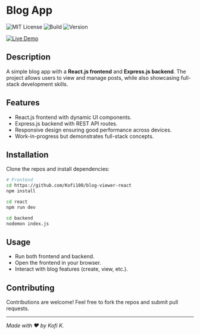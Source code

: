 # Blog App

![MIT License](https://img.shields.io/badge/license-MIT-green)
![Build](https://img.shields.io/badge/build-passing-brightgreen)
![Version](https://img.shields.io/badge/version-1.0.0-blue)

<!-- [![Frontend](https://img.shields.io/badge/Frontend-Repo-orange)](https://github.com/Kofi100/blog-viewer-react)
[![Backend](https://img.shields.io/badge/Backend-Repo-yellow)](https://github.com/Kofi100/blog_viewer_react_backend) -->

[![Live Demo](https://img.shields.io/badge/Demo-Live-success)](https://your-live-demo-link)

## Description

A simple blog app with a **React.js frontend** and **Express.js backend**. The project allows users to view and manage posts, while also showcasing full-stack development skills.

## Features

- React.js frontend with dynamic UI components.
- Express.js backend with REST API routes.
- Responsive design ensuring good performance across devices.
- Work-in-progress but demonstrates full-stack concepts.

## Installation

Clone the repos and install dependencies:

```bash
# Frontend
cd https://github.com/Kofi100/blog-viewer-react
npm install

cd react
npm run dev

cd backend
nodemon index.js
```

## Usage

- Run both frontend and backend.
- Open the frontend in your browser.
- Interact with blog features (create, view, etc.).

## Contributing

Contributions are welcome! Feel free to fork the repos and submit pull requests.

---

_Made with ❤️ by Kofi K._
